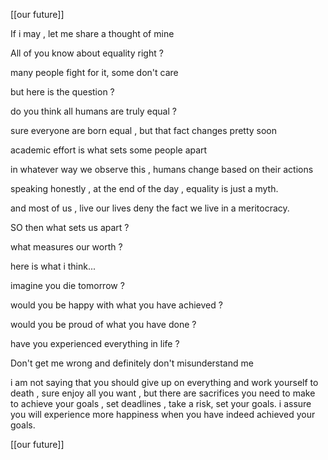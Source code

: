 [[our future]]

If i may , let me share a thought of mine 

All of you know about equality right ?

many people fight for it, some don't care 

but here is the question ?

do you think all humans are truly equal ? 

sure everyone are born equal , but that fact changes pretty soon 

academic effort is what sets some people apart 

in whatever way we observe this , humans change based on their actions 

speaking honestly , at the end of the day , equality is just a myth.

and most of us , live our lives deny the fact we live in a meritocracy.

SO then what sets us apart ? 

what measures our worth ?

here is what i think...

imagine you die tomorrow ?

would you be happy with what you have achieved ?

would you be proud of what you have done ?

have you experienced everything in life ?

Don't get me wrong and definitely don't misunderstand me 

i am not saying that you should give up on everything and work yourself to death , sure enjoy all you want , but there are sacrifices you need to make to achieve your goals , set deadlines , take a risk, set your goals. i assure you will experience more happiness when you have indeed achieved your goals.    

[[our future]]
